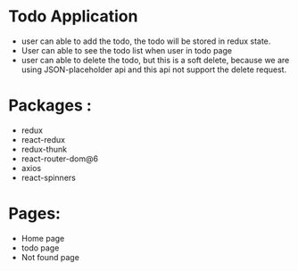 # Todo Application

- user can able to add the todo, the todo will be stored in redux state.
- User can able to see the todo list when user in todo page
- user can able to delete the todo, but this is a soft delete, because we are using JSON-placeholder api and this api not support the delete request.

# Packages : 
- redux
- react-redux
- redux-thunk
- react-router-dom@6
- axios
- react-spinners


# Pages: 
- Home page 
- todo page
- Not found page

